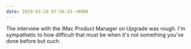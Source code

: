 ```yaml
---
date: 2019-03-20 07:56:43 +0900
---
```

The interview with the iMac Product Manager on Upgrade was rough. I'm sympathetic to how difficult that must be when it's not something you've done before but ouch.
